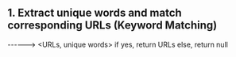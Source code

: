 ## 1. Extract unique words and match corresponding URLs (Keyword Matching)



<request word> ------> <URLs, unique words>
    if yes, return URLs
    else, return null
